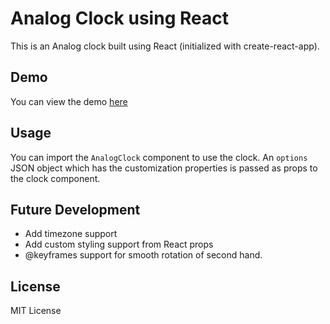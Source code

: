 # Analog Clock using React

This is an Analog clock built using React (initialized with create-react-app).

## Demo
You can view the demo [here](http://vishnuramana.github.io/analogclock)

## Usage
You can import the `AnalogClock` component to use the clock. An `options` JSON object which has the customization properties is passed as props to the clock component.

## Future Development

  - Add timezone support
  - Add custom styling support from React props
  - @keyframes support for smooth rotation of second hand.

License
----

MIT License
